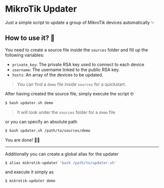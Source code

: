 # MikroTik Updater

Just a simple script to update a group of MikroTik devices automatically ✨

## How to use it? 🤔

You need to create a source file inside the `sources` folder and fill up the following variables:

- `private_key`: The private RSA key used to connect to each device
- `username`: The username linked to the public RSA key.
- `hosts`: An array of the devices to be updated.

> You can find a `demo` file inside `sources` for a quickstart.

After having created the source file, simply execute the script 🤓

```bash
$ bash updater.sh demo
```

> It will look under the `sources` folder for a `demo` file

or you can specify an absolute path

```bash
$ bash updater.sh /path/to/sources/demo
```

You are done! 👍🏻

---

Additionally you can create a global alias for the updater

```bash
$ alias mikrotik-updater 'bash /path/to/updater.sh'
```

and execute it simply as

```bash
$ mikrotik-updater demo
```
